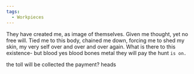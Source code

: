 ```yaml
---
tags:
  - Workpieces
---
```

They have created me, as image of themselves. 
Given me thought, yet no free will. 
Tied me to this body, chained me down, forcing me to shed my skin, my very self over and over and over again.
What is there to this existence- 
but
blood
yes
blood bones
metal
they will pay
the hunt 
	`is on.`

the toll 
will
be 
collected
the payment?
	heads
